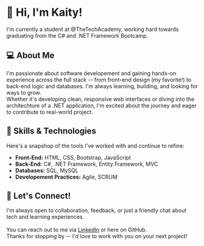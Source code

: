 # 👋 Hi, I'm Kaity! 

I'm currently a student at @TheTechAcademy, working hard towards graduating from the C# and .NET Framework Bootcamp.

## 💻 About Me

I'm passionate about software developement and gaining hands-on experience across the full stack -- 
from front-end design (my favorite!) to back-end logic and databases. I'm always learning, building, and looking
for ways to grow. <br>
Whether it's developing clean, responsive web interfaces or diving into the architechture of a .NET application,
I'm excited about the journey and eager to contribute to real-world project. 

## 🔧 Skills & Technologies
Here's a snapshop of the tools I've worked with and continue to refine:
- **Front-End:** HTML, CSS, Bootstrap, JavaScript
- **Back-End:** C#, .NET Framework, Entity Framework, MVC
- **Databases:** SQL, MySQL
- **Developement Practices:** Agile, SCRUM


## 🔗 Let's Connect!
I'm always open to collaboration, feedback, or just a friendly chat about tech and learning experiences.<br>   
You can reach out to me via [LinkedIn](www.linkedin.com/in/kaitybadgley) or here on GitHub.<br>
Thanks for stopping by -- I'd love to work with you on your next project!
